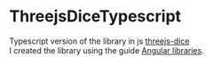# ThreejsDiceTypescript  
Typescript version of the library in js [threejs-dice](https://github.com/byWulf/threejs-dice)  
I created the library using the guide [Angular libraries](https://angular.io/guide/creating-libraries).

